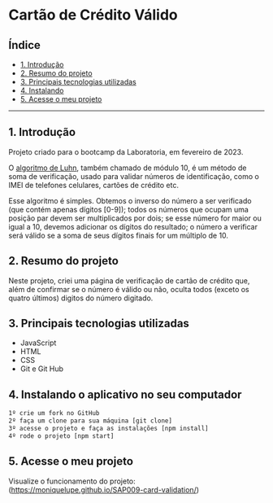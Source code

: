 # Cartão de Crédito Válido

## Índice

* [1. Introdução](#1-Introdução)
* [2. Resumo do projeto](#2-Resumo-do-projeto)
* [3. Principais tecnologias utilizadas](#3-Principais-tecnologias-utilizadas)
* [4. Instalando](#4-Instalando-o-aplicativo-no-seu-computador)
* [5. Acesse o meu projeto](#5-Acesse-0-meu-projeto)

***

## 1. Introdução

Projeto criado para o bootcamp da Laboratoria, em fevereiro de 2023.

O [algoritmo de Luhn](https://en.wikipedia.org/wiki/Luhn_algorithm), também
chamado de módulo 10, é um método de soma de verificação, usado para validar
números de identificação, como o IMEI de telefones celulares, cartões de crédito
etc.

Esse algoritmo é simples. Obtemos o inverso do número a ser verificado (que
contém apenas dígitos [0-9]); todos os números que ocupam uma posição par devem
ser multiplicados por dois; se esse número for maior ou igual a 10, devemos
adicionar os dígitos do resultado; o número a verificar será válido se a soma de
seus dígitos finais for um múltiplo de 10.

## 2. Resumo do projeto

Neste projeto, criei uma página de verificação de cartão de crédito que, além
de confirmar se o número é válido ou não, oculta todos (exceto os quatro últimos)
digitos do número digitado.

## 3. Principais tecnologias utilizadas
* JavaScript
* HTML
* CSS
* Git e Git Hub

## 4. Instalando o aplicativo no seu computador

```bash
1º crie um fork no GitHub
2º faça um clone para sua máquina [git clone]
3º acesse o projeto e faça as instalações [npm install]
4º rode o projeto [npm start]
```

## 5. Acesse o meu projeto

Visualize o funcionamento do projeto: (https://moniquelupe.github.io/SAP009-card-validation/)
